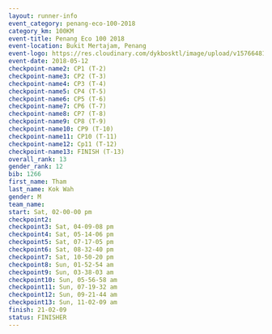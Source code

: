 ```yaml
--- 
layout: runner-info 
event_category: penang-eco-100-2018 
category_km: 100KM 
event-title: Penang Eco 100 2018 
event-location: Bukit Mertajam, Penang 
event-logo: https://res.cloudinary.com/dykbosktl/image/upload/v1576648106/Logo/Logo_lovxhg.jpg 
event-date: 2018-05-12 
checkpoint-name2: CP1 (T-2) 
checkpoint-name3: CP2 (T-3) 
checkpoint-name4: CP3 (T-4) 
checkpoint-name5: CP4 (T-5) 
checkpoint-name6: CP5 (T-6) 
checkpoint-name7: CP6 (T-7) 
checkpoint-name8: CP7 (T-8) 
checkpoint-name9: CP8 (T-9) 
checkpoint-name10: CP9 (T-10) 
checkpoint-name11: CP10 (T-11) 
checkpoint-name12: Cp11 (T-12) 
checkpoint-name13: FINISH (T-13) 
overall_rank: 13
gender_rank: 12
bib: 1266
first_name: Tham
last_name: Kok Wah
gender: M
team_name: 
start: Sat, 02-00-00 pm
checkpoint2: 
checkpoint3: Sat, 04-09-08 pm
checkpoint4: Sat, 05-14-06 pm
checkpoint5: Sat, 07-17-05 pm
checkpoint6: Sat, 08-32-40 pm
checkpoint7: Sat, 10-50-20 pm
checkpoint8: Sun, 01-52-54 am
checkpoint9: Sun, 03-38-03 am
checkpoint10: Sun, 05-56-58 am
checkpoint11: Sun, 07-19-32 am
checkpoint12: Sun, 09-21-44 am
checkpoint13: Sun, 11-02-09 am
finish: 21-02-09
status: FINISHER
--- 
```

